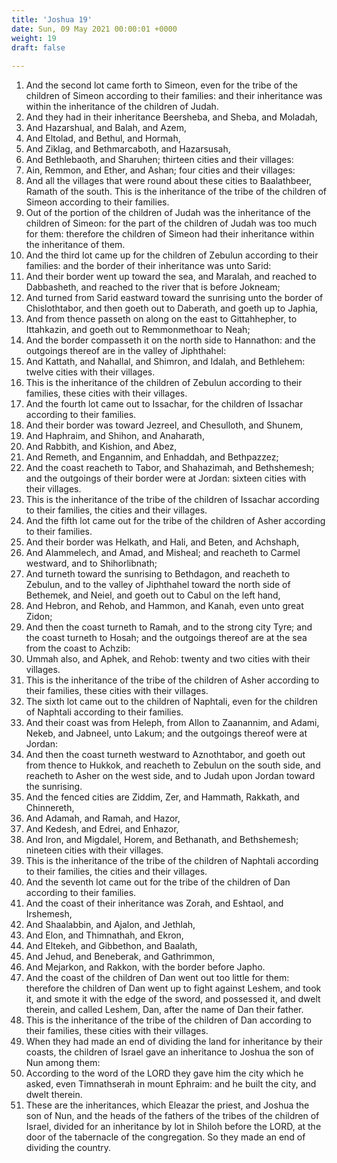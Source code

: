 ```yaml
---
title: 'Joshua 19'
date: Sun, 09 May 2021 00:00:01 +0000
weight: 19
draft: false
  
---
```


1. And the second lot came forth to Simeon, even for the tribe of the children of Simeon according to their families: and their inheritance was within the inheritance of the children of Judah.
2. And they had in their inheritance Beersheba, and Sheba, and Moladah,
3. And Hazarshual, and Balah, and Azem,
4. And Eltolad, and Bethul, and Hormah,
5. And Ziklag, and Bethmarcaboth, and Hazarsusah,
6. And Bethlebaoth, and Sharuhen; thirteen cities and their villages:
7. Ain, Remmon, and Ether, and Ashan; four cities and their villages:
8. And all the villages that were round about these cities to Baalathbeer, Ramath of the south. This is the inheritance of the tribe of the children of Simeon according to their families.
9. Out of the portion of the children of Judah was the inheritance of the children of Simeon: for the part of the children of Judah was too much for them: therefore the children of Simeon had their inheritance within the inheritance of them.
10. And the third lot came up for the children of Zebulun according to their families: and the border of their inheritance was unto Sarid:
11. And their border went up toward the sea, and Maralah, and reached to Dabbasheth, and reached to the river that is before Jokneam;
12. And turned from Sarid eastward toward the sunrising unto the border of Chislothtabor, and then goeth out to Daberath, and goeth up to Japhia,
13. And from thence passeth on along on the east to Gittahhepher, to Ittahkazin, and goeth out to Remmonmethoar to Neah;
14. And the border compasseth it on the north side to Hannathon: and the outgoings thereof are in the valley of Jiphthahel:
15. And Kattath, and Nahallal, and Shimron, and Idalah, and Bethlehem: twelve cities with their villages.
16. This is the inheritance of the children of Zebulun according to their families, these cities with their villages.
17. And the fourth lot came out to Issachar, for the children of Issachar according to their families.
18. And their border was toward Jezreel, and Chesulloth, and Shunem,
19. And Haphraim, and Shihon, and Anaharath,
20. And Rabbith, and Kishion, and Abez,
21. And Remeth, and Engannim, and Enhaddah, and Bethpazzez;
22. And the coast reacheth to Tabor, and Shahazimah, and Bethshemesh; and the outgoings of their border were at Jordan: sixteen cities with their villages.
23. This is the inheritance of the tribe of the children of Issachar according to their families, the cities and their villages.
24. And the fifth lot came out for the tribe of the children of Asher according to their families.
25. And their border was Helkath, and Hali, and Beten, and Achshaph,
26. And Alammelech, and Amad, and Misheal; and reacheth to Carmel westward, and to Shihorlibnath;
27. And turneth toward the sunrising to Bethdagon, and reacheth to Zebulun, and to the valley of Jiphthahel toward the north side of Bethemek, and Neiel, and goeth out to Cabul on the left hand,
28. And Hebron, and Rehob, and Hammon, and Kanah, even unto great Zidon;
29. And then the coast turneth to Ramah, and to the strong city Tyre; and the coast turneth to Hosah; and the outgoings thereof are at the sea from the coast to Achzib:
30. Ummah also, and Aphek, and Rehob: twenty and two cities with their villages.
31. This is the inheritance of the tribe of the children of Asher according to their families, these cities with their villages.
32. The sixth lot came out to the children of Naphtali, even for the children of Naphtali according to their families.
33. And their coast was from Heleph, from Allon to Zaanannim, and Adami, Nekeb, and Jabneel, unto Lakum; and the outgoings thereof were at Jordan:
34. And then the coast turneth westward to Aznothtabor, and goeth out from thence to Hukkok, and reacheth to Zebulun on the south side, and reacheth to Asher on the west side, and to Judah upon Jordan toward the sunrising.
35. And the fenced cities are Ziddim, Zer, and Hammath, Rakkath, and Chinnereth,
36. And Adamah, and Ramah, and Hazor,
37. And Kedesh, and Edrei, and Enhazor,
38. And Iron, and Migdalel, Horem, and Bethanath, and Bethshemesh; nineteen cities with their villages.
39. This is the inheritance of the tribe of the children of Naphtali according to their families, the cities and their villages.
40. And the seventh lot came out for the tribe of the children of Dan according to their families.
41. And the coast of their inheritance was Zorah, and Eshtaol, and Irshemesh,
42. And Shaalabbin, and Ajalon, and Jethlah,
43. And Elon, and Thimnathah, and Ekron,
44. And Eltekeh, and Gibbethon, and Baalath,
45. And Jehud, and Beneberak, and Gathrimmon,
46. And Mejarkon, and Rakkon, with the border before Japho.
47. And the coast of the children of Dan went out too little for them: therefore the children of Dan went up to fight against Leshem, and took it, and smote it with the edge of the sword, and possessed it, and dwelt therein, and called Leshem, Dan, after the name of Dan their father.
48. This is the inheritance of the tribe of the children of Dan according to their families, these cities with their villages.
49. When they had made an end of dividing the land for inheritance by their coasts, the children of Israel gave an inheritance to Joshua the son of Nun among them:
50. According to the word of the LORD they gave him the city which he asked, even Timnathserah in mount Ephraim: and he built the city, and dwelt therein.
51. These are the inheritances, which Eleazar the priest, and Joshua the son of Nun, and the heads of the fathers of the tribes of the children of Israel, divided for an inheritance by lot in Shiloh before the LORD, at the door of the tabernacle of the congregation. So they made an end of dividing the country.
